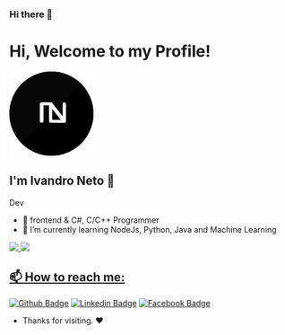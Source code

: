 ### Hi there 👋
# Hi, Welcome to my Profile!

<img src="logo_white_background.png" width="150px"/>

## I'm Ivandro Neto 🙂

Dev

- 🔭 frontend & C#, C/C++ Programmer
- 🌱 I’m currently learning NodeJs, Python, Java and Machine Learning


<div>
  <a href="https://github.com/ivandro-neto">
  <img height="180em" src="https://github-readme-stats.vercel.app/api?username=ivandro-neto&show_icons=true&theme=dark&include_all_commits=true&count_private=true"/>
  <img height="180em" src="https://github-readme-stats.vercel.app/api/top-langs/?username=ivandro-neto&layout=compact&langs_count=7&theme=dark"/>
</div>

## 📫 How to reach me:

[![Github Badge](https://img.shields.io/badge/-Github-000?style=flat-square&logo=Github&logoColor=white&link=https://github.com/ivandro-neto)](https://github.com/ivandro-neto)
[![Linkedin Badge](https://img.shields.io/badge/-LinkedIn-blue?style=flat-square&logo=Linkedin&logoColor=white&link=https://www.linkedin.com/in/)](https://www.linkedin.com/)
[![Facebook Badge](https://img.shields.io/badge/-facebook-blue?style=flat-circle&logo=Facebook&logoColor=white&link=https://www.facebook.com/)](https://www.facebook.com/)








- Thanks for visiting. ❤️

<!--
**ivandro-neto/ivandro-neto** is a ✨ _special_ ✨ repository because its `README.md` (this file) appears on your GitHub profile.

Here are some ideas to get you started:

- 🔭 I’m currently working on ...
- 🌱 I’m currently learning ...
- 👯 I’m looking to collaborate on ...
- 🤔 I’m looking for help with ...
- 💬 Ask me about ...
- 📫 How to reach me: ...
- 😄 Pronouns: ...
- ⚡ Fun fact: ...
-->
